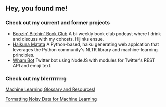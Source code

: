 ## Hey, you found me!

### Check out my current and former projects

- [Boozin' Bitchin' Book Club](http://www.b3cpod.com)
	A bi-weekly book club podcast where I drink and discuss with my cohosts. Hijinks ensue.	
- [Haikuna Matata](https://haikuna-matata.herokuapp.com)
	A Python-based, haiku generating web applcation that leverages the Python community's NLTK library and machine-learning principles.
- [Wham Bot](https://twitter.com/12daysofwham)
	Twitter bot using NodeJS with modules for Twitter's REST API and emoji text.

### Check out my blerrrrrrrg

[Machine Learning Glossary and Resources!](_posts/2018-09-20-Machine-Learning-Glossary-and-Resources.md)

[Formatting Noisy Data for Machine Learning](_posts/2018-10-16-Formatting-Noisy-Data-for-Machine-Learning.md)